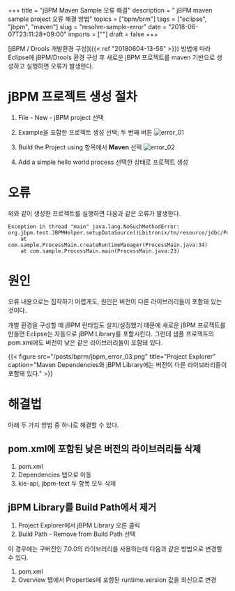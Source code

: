 +++
title = "jBPM Maven Sample 오류 해결"
description = " jBPM maven sample project 오류 해결 방법"
topics = ["bpm/brm"]
tags = ["eclipse", "jbpm", "maven"]
slug = "resolve-sample-error"
date = "2018-06-07T23:11:28+09:00"
imports = [""]
draft = false
+++

[jBPM / Drools 개발환경 구성]({{< ref "20180604-13-56" >}}) 방법에 따라 Eclipse에 jBPM/Drools 환경 구성 후 새로운 jBPM 프로젝트를 maven 기반으로 생성하고 실행하면 오류가 발생한다.

# jBPM 프로젝트 생성 절차

1. File - New - jBPM project 선택

2. Example을 포함한 프로젝트 생성 선택; 두 번째 버튼
![error_01](/posts/bprm/jbpm_error_01.png)

3. Build the Project using 항목에서 **Maven** 선택
![error_02](/posts/bprm/jbpm_error_02.png)

4. Add a simple hello world process 선택한 상태로 프로젝트 생성

# 오류

위와 같이 생성한 프로젝트를 실행하면 다음과 같은 오류가 발생한다.

```
Exception in thread "main" java.lang.NoSuchMethodError: org.jbpm.test.JBPMHelper.setupDataSource()Lbitronix/tm/resource/jdbc/PoolingDataSource;
	at com.sample.ProcessMain.createRuntimeManager(ProcessMain.java:34)
	at com.sample.ProcessMain.main(ProcessMain.java:23)
```

# 원인

오류 내용으로는 짐작하기 어렵게도, 원인은 버전이 다른 라이브러리들이 포함돼 있는 것이다.

개발 환경을 구성할 때 jBPM 런타임도 설치/설정했기 때문에 새로운 jBPM 프로젝트를 만들면 Eclipse는 자동으로 jBPM Library를 포함시킨다. 그런데 샘플 프로젝트의 pom.xml에도 버전이 낮은 같은 라이브러리들이 포함돼 있다.

{{< figure src="/posts/bprm/jbpm_error_03.png" title="Project Explorer" caption="Maven Dependencies와 jBPM Library에는 버전이 다른 라이브러리들이 포함돼 있다." >}}

# 해결법

아래 두 가지 방법 중 하나로 해결할 수 있다.

## pom.xml에 포함된 낮은 버전의 라이브러리들 삭제

1. pom.xml
2. Dependencies 탭으로 이동
3. kie-api, jbpm-text 두 항목 모두 삭제

## jBPM Library를 Build Path에서 제거

1. Project Explorer에서 jBPM Library 오른 클릭
2. Build Path - Remove from Build Path 선택

이 경우에는 구버전인 7.0.0의 라이브러리를 사용하는데 다음과 같은 방법으로 변경할 수 있다.

1. pom.xml
2. Overview 탭에서 Properties에 포함된 runtime.version 값을 최신으로 변경
